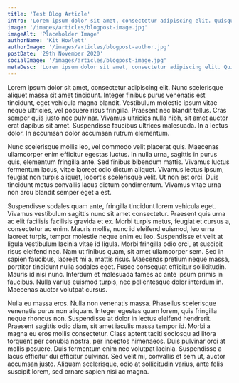 ```yaml
---
title: 'Test Blog Article'
intro: 'Lorem ipsum dolor sit amet, consectetur adipiscing elit. Quisque imperdiet fermentum purus, nec volutpat metus euismod quis. Sed consectetur accumsan ante, eget dapibus eros vulputate vitae.'
image: '/images/articles/blogpost-image.jpg'
imageAlt: 'Placeholder Image'
authorName: 'Kit Howlett'
authorImage: '/images/articles/blogpost-author.jpg'
postDate: '29th November 2020'
socialImage: '/images/articles/blogpost-image.jpg'
metaDesc: 'Lorem ipsum dolor sit amet, consectetur adipiscing elit. Quisque imperdiet fermentum purus, nec volutpat metus euismod quis. Sed consectetur accumsan ante, eget dapibus eros vulputate vitae.'
---
```


Lorem ipsum dolor sit amet, consectetur adipiscing elit. Nunc scelerisque aliquet massa sit amet tincidunt. Integer finibus purus venenatis est tincidunt, eget vehicula magna blandit. Vestibulum molestie ipsum vitae neque ultricies, vel posuere risus fringilla. Praesent nec blandit tellus. Cras semper quis justo nec pulvinar. Vivamus ultricies nulla nibh, sit amet auctor erat dapibus sit amet. Suspendisse faucibus ultrices malesuada. In a lectus dolor. In accumsan dolor accumsan rutrum elementum.

Nunc scelerisque mollis leo, vel commodo velit placerat quis. Maecenas ullamcorper enim efficitur egestas luctus. In nulla urna, sagittis in purus quis, elementum fringilla ante. Sed finibus bibendum mattis. Vivamus luctus fermentum lacus, vitae laoreet odio dictum aliquet. Vivamus lectus ipsum, feugiat non turpis aliquet, lobortis scelerisque velit. Ut non est orci. Duis tincidunt metus convallis lacus dictum condimentum. Vivamus vitae urna non arcu blandit semper eget a est.

Suspendisse sodales quam ante, fringilla tincidunt lorem vehicula eget. Vivamus vestibulum sagittis nunc sit amet consectetur. Praesent quis urna ac elit facilisis facilisis gravida et ex. Morbi turpis metus, feugiat et cursus a, consectetur ac enim. Mauris mollis, nunc id eleifend euismod, leo urna laoreet turpis, tempor molestie neque enim eu leo. Suspendisse et velit at ligula vestibulum lacinia vitae id ligula. Morbi fringilla odio orci, et suscipit risus eleifend nec. Nam ut finibus quam, sit amet ullamcorper sem. Sed in sapien faucibus, laoreet mi a, mattis risus. Maecenas pretium neque massa, porttitor tincidunt nulla sodales eget. Fusce consequat efficitur sollicitudin. Mauris id nisi nunc. Interdum et malesuada fames ac ante ipsum primis in faucibus. Nulla varius euismod turpis, nec pellentesque dolor interdum in. Maecenas auctor volutpat cursus.

Nulla eu massa eros. Nulla non venenatis massa. Phasellus scelerisque venenatis purus non aliquam. Integer egestas quam lorem, quis fringilla neque rhoncus non. Suspendisse at dolor in lectus eleifend hendrerit. Praesent sagittis odio diam, sit amet iaculis massa tempor id. Morbi a magna eu eros mollis consectetur. Class aptent taciti sociosqu ad litora torquent per conubia nostra, per inceptos himenaeos. Duis pulvinar orci at mollis posuere. Duis fermentum enim nec volutpat lacinia. Suspendisse a lacus efficitur dui efficitur pulvinar. Sed velit mi, convallis et sem ut, auctor accumsan justo. Aliquam scelerisque, odio at sollicitudin varius, ante felis suscipit lorem, sed ornare sapien nisi ac magna.